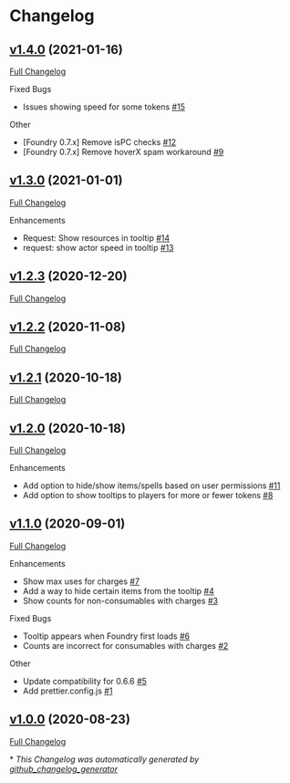 # Changelog

## [v1.4.0](https://github.com/illandril/FoundryVTT-token-tooltips/tree/v1.4.0) (2021-01-16)

[Full Changelog](https://github.com/illandril/FoundryVTT-token-tooltips/compare/v1.3.0...v1.4.0)

Fixed Bugs

- Issues showing speed for some tokens [\#15](https://github.com/illandril/FoundryVTT-token-tooltips/issues/15)

Other

- \[Foundry 0.7.x\] Remove isPC checks [\#12](https://github.com/illandril/FoundryVTT-token-tooltips/issues/12)
- \[Foundry 0.7.x\] Remove hoverX spam workaround [\#9](https://github.com/illandril/FoundryVTT-token-tooltips/issues/9)

## [v1.3.0](https://github.com/illandril/FoundryVTT-token-tooltips/tree/v1.3.0) (2021-01-01)

[Full Changelog](https://github.com/illandril/FoundryVTT-token-tooltips/compare/v1.2.3...v1.3.0)

Enhancements

- Request: Show resources in tooltip [\#14](https://github.com/illandril/FoundryVTT-token-tooltips/issues/14)
- request: show actor speed in tooltip [\#13](https://github.com/illandril/FoundryVTT-token-tooltips/issues/13)

## [v1.2.3](https://github.com/illandril/FoundryVTT-token-tooltips/tree/v1.2.3) (2020-12-20)

[Full Changelog](https://github.com/illandril/FoundryVTT-token-tooltips/compare/v1.2.2...v1.2.3)

## [v1.2.2](https://github.com/illandril/FoundryVTT-token-tooltips/tree/v1.2.2) (2020-11-08)

[Full Changelog](https://github.com/illandril/FoundryVTT-token-tooltips/compare/v1.2.1...v1.2.2)

## [v1.2.1](https://github.com/illandril/FoundryVTT-token-tooltips/tree/v1.2.1) (2020-10-18)

[Full Changelog](https://github.com/illandril/FoundryVTT-token-tooltips/compare/v1.2.0...v1.2.1)

## [v1.2.0](https://github.com/illandril/FoundryVTT-token-tooltips/tree/v1.2.0) (2020-10-18)

[Full Changelog](https://github.com/illandril/FoundryVTT-token-tooltips/compare/v1.1.0...v1.2.0)

Enhancements

- Add option to hide/show items/spells based on user permissions [\#11](https://github.com/illandril/FoundryVTT-token-tooltips/issues/11)
- Add option to show tooltips to players for more or fewer tokens  [\#8](https://github.com/illandril/FoundryVTT-token-tooltips/issues/8)

## [v1.1.0](https://github.com/illandril/FoundryVTT-token-tooltips/tree/v1.1.0) (2020-09-01)

[Full Changelog](https://github.com/illandril/FoundryVTT-token-tooltips/compare/v1.0.0...v1.1.0)

Enhancements

- Show max uses for charges [\#7](https://github.com/illandril/FoundryVTT-token-tooltips/issues/7)
- Add a way to hide certain items from the tooltip [\#4](https://github.com/illandril/FoundryVTT-token-tooltips/issues/4)
- Show counts for non-consumables with charges [\#3](https://github.com/illandril/FoundryVTT-token-tooltips/issues/3)

Fixed Bugs

- Tooltip appears when Foundry first loads [\#6](https://github.com/illandril/FoundryVTT-token-tooltips/issues/6)
- Counts are incorrect for consumables with charges [\#2](https://github.com/illandril/FoundryVTT-token-tooltips/issues/2)

Other

- Update compatibility for 0.6.6 [\#5](https://github.com/illandril/FoundryVTT-token-tooltips/issues/5)
- Add prettier.config.js [\#1](https://github.com/illandril/FoundryVTT-token-tooltips/issues/1)

## [v1.0.0](https://github.com/illandril/FoundryVTT-token-tooltips/tree/v1.0.0) (2020-08-23)

[Full Changelog](https://github.com/illandril/FoundryVTT-token-tooltips/compare/44ea05c02593a67f39400fb0dc4f1cb4191a8025...v1.0.0)



\* *This Changelog was automatically generated by [github_changelog_generator](https://github.com/github-changelog-generator/github-changelog-generator)*
